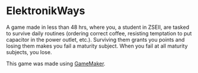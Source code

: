 # ElektronikWays

A game made in less than 48 hrs, where you, a student in ZSEII, are tasked to survive daily routines (ordering correct coffee, resisting temptation to put capacitor in the power outlet, etc.). Surviving them grants you points and losing them makes you fail a maturity subject. When you fail at all maturity subjects, you lose.

This game was made using [GameMaker](https://gamemaker.io).
